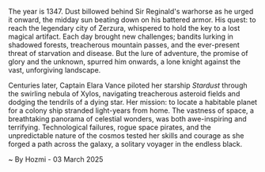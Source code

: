 
The year is 1347.  Dust billowed behind Sir Reginald's warhorse as he urged it onward, the midday sun beating down on his battered armor.  His quest: to reach the legendary city of Zerzura, whispered to hold the key to a lost magical artifact.  Each day brought new challenges; bandits lurking in shadowed forests, treacherous mountain passes, and the ever-present threat of starvation and disease.  But the lure of adventure, the promise of glory and the unknown, spurred him onwards, a lone knight against the vast, unforgiving landscape.

Centuries later, Captain Elara Vance piloted her starship *Stardust* through the swirling nebula of Xylos, navigating treacherous asteroid fields and dodging the tendrils of a dying star.  Her mission: to locate a habitable planet for a colony ship stranded light-years from home.  The vastness of space, a breathtaking panorama of celestial wonders, was both awe-inspiring and terrifying.  Technological failures, rogue space pirates, and the unpredictable nature of the cosmos tested her skills and courage as she forged a path across the galaxy, a solitary voyager in the endless black.

~ By Hozmi - 03 March 2025
